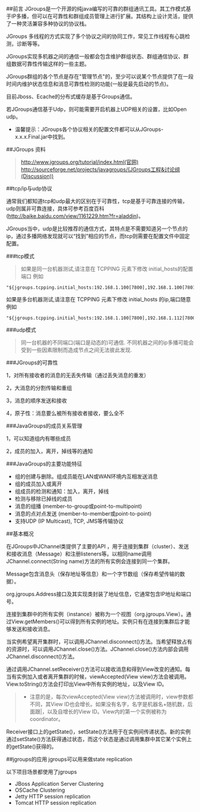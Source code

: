 ﻿##前言
JGroups是一个开源的纯java编写的可靠的群组通讯工具。其工作模式基于IP多播，但可以在可靠性和群组成员管理上进行扩展。其结构上设计灵活，提供了一种灵活兼容多种协议的协议栈。

JGroups 多线程的方式实现了多个协议之间的协同工作，常见工作线程有心跳检测，诊断等等。

JGroups实现多机器之间的通信一般都会包含维护群组状态、群组通信协议、群组数据可靠性传输这样的一些主题。

JGroups群组的各个节点是存在"管理节点"的，至少可以说某个节点提供了在一段时间内维护状态信息和消息可靠性检测的功能(一般是最先启动的节点)。

目前Jboss、Ecache的分布式缓存是基于Groups通信。

若JGroups通信基于Udp，则可能需要开启机器上UDP相关的设置，比如Open udp。

* 温馨提示：JGroups各个协议相关的配置文件都可以从JGroups-x.x.x.Final.jar中找到。

##JGroups 资料

> http://www.jgroups.org/tutorial/index.html(官网)
> http://sourceforge.net/projects/javagroups/(JGroups工程&讨论组(Discussion))

##tcp/ip与udp协议

通常我们都知道tcp和udp最大的区别在于可靠性，tcp是基于可靠连接的传输，udp则属非可靠连接，具体可参考百度百科(http://baike.baidu.com/view/1161229.htm?fr=aladdin)。

JGroups当中，udp是比较推荐的通信方式，其特点是不需要知道另一个节点的ip，通过多播网络发现就可以“找到”相应的节点，而tcp则需要在配置文件中固定配置。

###tcp模式

> 如果是同一台机器测试,请注意在
TCPPING 元素下修改 initial_hosts的配置端口
例如
> 
	"${jgroups.tcpping.initial_hosts:192.168.1.100[7800],192.168.1.100[7801]}
如果是多台机器测试,请注意在 TCPPING 元素下修改 initial_hosts 的ip,端口随意
 例如
> 
	"${jgroups.tcpping.initial_hosts:192.168.1.100[7800],192.168.1.112[7800]}

###udp模式

> 同一台机器的不同端口(端口是动态的)可通信.
> 不同机器之间的ip多播可能会受到一些因素限制而造成节点之间无法彼此发现.

###JGroups的可靠性
> 
1，对所有接收者的消息的无丢失传输（通过丢失消息的重发）
> 
2，大消息的分割传输和重组
> 
3，消息的顺序发送和接收
> 
4，原子性：消息要么被所有接收者接收，要么全不

###JavaGroups的成员关系管理
> 
1，可以知道组内有哪些成员
>
2，成员的加入，离开，掉线等的通知

###JavaGroups的主要功能特征

- 组的创建与删除。组成员能在LAN或WAN环境内互相发送消息
- 组的成员加入或离开
- 组成员的检测和通知：加入，离开，掉线
- 检测与移除已掉线的成员
- 消息的组播 (member-to-group或point-to-multipoint)
- 消息的点对点发送 (member-to-member或point-to-point)
- 支持UDP (IP Multicast), TCP, JMS等传输协议



##基本概况

在JGroups中JChannel类提供了主要的API ，用于连接到集群（cluster）、发送和接收消息（Message）和注册listeners等。以相同name调用JChannel.connect(String name)方法的所有实例会连接到同一个集群。

Message包含消息头（保存地址等信息）和一个字节数组（保存希望传输的数据）。

org.jgroups.Address接口及其实现类封装了地址信息，它通常包含IP地址和端口号。

连接到集群中的所有实例（instance）被称为一个视图（org.jgroups.View）。通过View.getMembers()可以得到所有实例的地址。实例只有在连接到集群后才能够发送和接收消息。

当实例希望离开集群时，可以调用JChannel.disconnect()方法。当希望释放占有的资源时，可以调用JChannel.close()方法。JChannel.close()方法内部会调用JChannel.disconnect()方法。

通过调用JChannel.setReceiver()方法可以接收消息和得到View改变的通知。每当有实例加入或者离开集群的时候，viewAccepted(View view)方法会被调用。View.toString()方法会打印出View中所有实例的地址，以及View ID。

> - 注意的是，每次viewAccepted(View view)方法被调用时，view参数都不同，其View ID也会增长。如果没有名字，名字是机器名+随机数，后面跟|，以及自增长的View ID。View内的第一个实例被称为coordinator。
    
Receiver接口上的getState()，setState()方法用于在实例间传递状态。新的实例通过setState()方法获得通过状态，而这个状态是通过调用集群中其它某个实例上的getState()获得的。

##jgroups的应用
jgroups可以用来做state replication

以下项目场景都使用了jgroups

* JBoss Application Server Clustering
* OSCache Clustering
* Jetty HTTP session replication
* Tomcat HTTP session replication